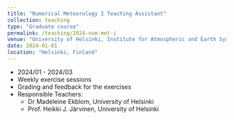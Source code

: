 ```yaml
---
title: "Numerical Meteorology I Teaching Assistant"
collection: teaching
type: "Graduate course"
permalink: /teaching/2024-num-met-i
venue: "University of Helsinki, Institute for Atmospheric and Earth System Research"
date: 2024-01-01
location: "Helsinki, Finland"
---
```


* 2024/01 - 2024/03
* Weekly exercise sessions
* Grading and feedback for the exercises
* Responsible Teachers:
  * Dr Madeleine Ekblom, University of Helsinki
  * Prof. Heikki J. Järvinen, University of Helsinki
